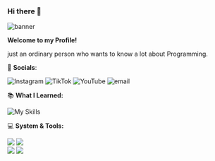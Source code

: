 ### Hi there 👋
  
![banner](https://media4.giphy.com/media/v1.Y2lkPTc5MGI3NjExOXlvdW96c2pvd29ra3V0aDIwcjJmaTFrYTFrazJvNGx3aDI3bnE2bCZlcD12MV9pbnRlcm5hbF9naWZfYnlfaWQmY3Q9Zw/Rx8H5yTo36LLy/giphy.gif)

   
**Welcome to my Profile!**

   just an ordinary person who wants to know a lot about Programming.

  
:diamond_shape_with_a_dot_inside:  **Socials**:
  
![Instagram](https://img.shields.io/badge/Instagram-%23E4405F.svg?logo=Instagram&logoColor=white)[](https://instagram.com/die4kv) 
![TikTok](https://img.shields.io/badge/TikTok-%23000000.svg?logo=TikTok&logoColor=white)[](https://tiktok.com/@die4kv) 
![YouTube](https://img.shields.io/badge/YouTube-%23FF0000.svg?logo=YouTube&logoColor=white)[](https://youtube.com/@die4kv) 
![email](https://img.shields.io/badge/Email-D14836?logo=gmail&logoColor=white)[](mailto:adrynlkhfii@gmail.com) 
  
  
:books:  **What I Learned:**                                
    
![My Skills](https://go-skill-icons.vercel.app/api/icons?i=js,ts,rust,docker,postgres,express&perline=3)    


:computer:  **System & Tools:**  

    
<img src="https://img.shields.io/badge/Windows-0078D6?style=for-the-badge&logo=windows&logoColor=white"/>    <img src="https://img.shields.io/badge/Arch_Linux-1793D1?style=for-the-badge&logo=arch-linux&logoColor=white"/>  
<img src="https://img.shields.io/badge/VSCode-0078D4?style=for-the-badge&logo=visual%20studio%20code&logoColor=white"/>    <img src="https://img.shields.io/badge/NeoVim-%2357A143.svg?&style=for-the-badge&logo=neovim&logoColor=white"/>  
  
